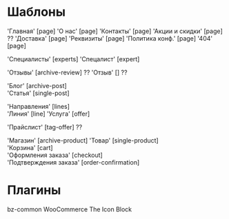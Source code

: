 # Шаблоны

'Главная'                   [page]
'О нас'                     [page]
'Контакты'                  [page]
'Акции и скидки'            [page] ??
'Доставка'                  [page]
'Реквизиты'                 [page]
'Политика конф.'            [page]
'404'                       [page]

'Специалисты'               [experts]
    'Спецалист'             [expert]   

'Отзывы'                    [archive-review] ??
    'Отзыв'                 [] ??

'Блог'                      [archive-post]          
    'Статья'                [single-post]

'Направления'               [lines]         
    'Линия'                 [line]
        'Услуга'            [offer]

'Прайслист'                 [tag-offer] ??

'Магазин'                   [archive-product]
    'Товар'                 [single-product]    
    'Корзина'               [cart]              
    'Оформления заказа'     [checkout]          
    'Подтверждения заказа'  [order-confirmation]

# Плагины

bz-common
WooCommerce
The Icon Block